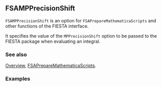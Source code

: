 ## FSAMPPrecisionShift

`FSAMPPrecisionShift` is an option for `FSAPrepareMathematicaScripts` and other functions of the FIESTA interface.

It specifies the value of the `MPPrecisionShift` option to be passed to the FIESTA package when evaluating an integral.

### See also

[Overview](Extra/FeynHelpers.md), [FSAPrepareMathematicaScripts](FSAPrepareMathematicaScripts.md).

### Examples